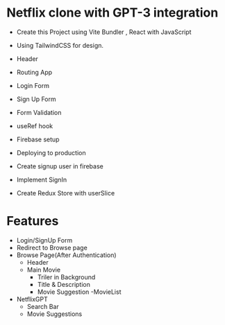 # Netflix clone with GPT-3 integration

- Create this Project using Vite Bundler , React with JavaScript
- Using TailwindCSS for design. 

- Header
- Routing App
- Login Form
- Sign Up Form
- Form Validation
- useRef hook
- Firebase setup
- Deploying to production
- Create signup user in firebase
- Implement SignIn
- Create Redux Store with userSlice


# Features 
- Login/SignUp Form
- Redirect to Browse page
- Browse Page(After Authentication)
    - Header
    - Main Movie
        - Triler in Background
        - Title & Description
        - Movie Suggestion
            -MovieList 
- NetflixGPT
    - Search Bar
    - Movie Suggestions
    
